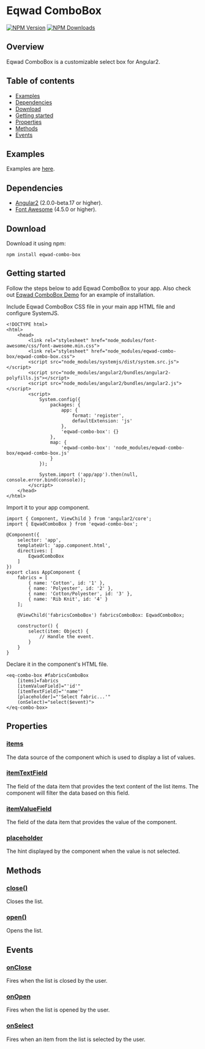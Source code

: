 [npm-image]: https://img.shields.io/npm/v/eqwad-combo-box.svg
[npm-url]: https://npmjs.org/package/eqwad-combo-box
[downloads-image]: https://img.shields.io/npm/dm/eqwad-combo-box.svg
[root-url]: https://github.com/eakoryakin/eqwad-combo-box/

# Eqwad ComboBox

[![NPM Version][npm-image]][npm-url]
[![NPM Downloads][downloads-image]][npm-url]

## Overview

Eqwad ComboBox is a customizable select box for Angular2.

## Table of contents
* [Examples ](#examples)
* [Dependencies](#dependencies)
* [Download](#download)
* [Getting started](#getting-started)
* [Properties](#properties)
* [Methods](#methods)
* [Events](#events)

## Examples
Examples are [here](https://eqwad-combo-box-demo.herokuapp.com/).

## Dependencies
* [Angular2](https://angular.io/) (2.0.0-beta.17 or higher).
* [Font Awesome](http://fontawesome.io/) (4.5.0 or higher).

## Download
Download it using npm:

`npm install eqwad-combo-box`

## Getting started
Follow the steps below to add Eqwad ComboBox to your app. Also check out [Eqwad ComboBox Demo](https://github.com/eakoryakin/eqwad-combo-box-demo) for an example of installation.

Include Eqwad ComboBox CSS file in your main app HTML file and configure SystemJS.  

    <!DOCTYPE html>
    <html>
        <head>
            <link rel="stylesheet" href="node_modules/font-awesome/css/font-awesome.min.css">
            <link rel="stylesheet" href="node_modules/eqwad-combo-box/eqwad-combo-box.css">
            <script src="node_modules/systemjs/dist/system.src.js"></script>
            <script src="node_modules/angular2/bundles/angular2-polyfills.js"></script>
            <script src="node_modules/angular2/bundles/angular2.js"></script>
            <script>
                System.config({
                    packages: {
                        app: {
                            format: 'register',
                            defaultExtension: 'js'
                        },
                        'eqwad-combo-box': {}
                    },
                    map: {
                        'eqwad-combo-box': 'node_modules/eqwad-combo-box/eqwad-combo-box.js'
                    }
                });

                System.import ('app/app').then(null, console.error.bind(console));
            </script>
        </head>
    </html>

Import it to your app component.

    import { Component, ViewChild } from 'angular2/core';
    import { EqwadComboBox } from 'eqwad-combo-box';

    @Component({
        selector: 'app',
        templateUrl: 'app.component.html',
        directives: [
            EqwadComboBox
        ]
    })
    export class AppComponent {
        fabrics = [
            { name: 'Cotton', id: '1' },
            { name: 'Polyester', id: '2' },
            { name: 'Cotton/Polyester', id: '3' },
            { name: 'Rib Knit', id: '4' }
        ];

        @ViewChild('fabricsComboBox') fabricsComboBox: EqwadComboBox;

        constructor() {
            select(item: Object) {
                // Handle the event.
            }
        }
    }

Declare it in the component's HTML file.

    <eq-combo-box #fabricsComboBox
        [items]=fabrics
        [itemValueField]="'id'"
        [itemTextField]="'name'"
        [placeholder]="'Select fabric...'"
        (onSelect)="select($event)">
    </eq-combo-box>

## Properties
### [items]([root-url]wiki/items)
The data source of the component which is used to display a list of values.

### [itemTextField](/eakoryakin/eqwad-combo-box/wiki/itemTextField)
The field of the data item that provides the text content of the list items. The component will filter the data based on this field.

### [itemValueField](/eakoryakin/eqwad-combo-box/wiki/itemValueField)
The field of the data item that provides the value of the component.

### [placeholder](/eakoryakin/eqwad-combo-box/wiki/placeholder)
The hint displayed by the component when the value is not selected.

## Methods
### [close()](/eakoryakin/eqwad-combo-box/wiki/close())
Closes the list.

### [open()](/eakoryakin/eqwad-combo-box/wiki/open())
Opens the list.

## Events
### [onClose](/eakoryakin/eqwad-combo-box/wiki/onClose)
Fires when the list is closed by the user.

### [onOpen](/eakoryakin/eqwad-combo-box/wiki/onOpen)
Fires when the list is opened by the user.

### [onSelect](/eakoryakin/eqwad-combo-box/wiki/onSelect)
Fires when an item from the list is selected by the user.
